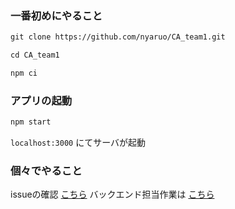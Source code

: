 ### 一番初めにやること
```diff
git clone https://github.com/nyaruo/CA_team1.git
```
```diff
cd CA_team1
```
```diff
npm ci
```

### アプリの起動
```diff
npm start
```
``` localhost:3000 ``` にてサーバが起動

### 個々でやること
issueの確認 [こちら](https://github.com/nyaruo/CA_team1/issues)
バックエンド担当作業は [こちら](https://github.com/nyaruo/CA_team1_Backend)

